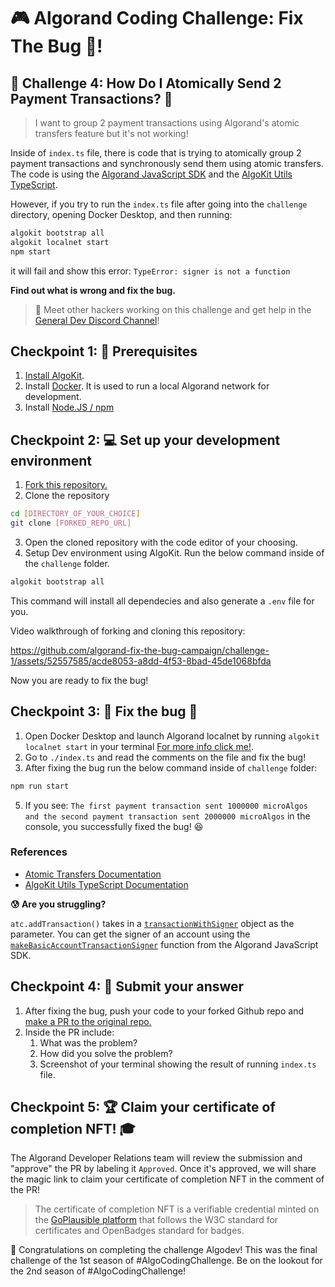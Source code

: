# 🎮 Algorand Coding Challenge: Fix The Bug 🐞!

## 🚩 Challenge 4: How Do I Atomically Send 2 Payment Transactions? 🤔
> I want to group 2 payment transactions using Algorand's atomic transfers feature but it's not working!

Inside of `index.ts` file, there is code that is trying to atomically group 2 payment transactions and synchronously send them using atomic transfers. The code is using the [Algorand JavaScript SDK](https://github.com/algorand/js-algorand-sdk) and the [AlgoKit Utils TypeScript](https://github.com/algorandfoundation/algokit-utils-ts/tree/main). 

However, if you try to run the `index.ts` file after going into the `challenge` directory, opening Docker Desktop, and then running:
```bash
algokit bootstrap all
algokit localnet start
npm start
```
it will fail and show this error: `TypeError: signer is not a function`

**Find out what is wrong and fix the bug.**

> 💬 Meet other hackers working on this challenge and get help in the [General Dev Discord Channel](https://discord.com/channels/491256308461207573/813198189334888469)!

## Checkpoint 1: 🧰 Prerequisites 

1. [Install AlgoKit](https://github.com/algorandfoundation/algokit-cli/tree/main?tab=readme-ov-file#install).
2. Install [Docker](https://www.docker.com/products/docker-desktop/). It is used to run a local Algorand network for development.
3. Install [Node.JS / npm](https://docs.npmjs.com/downloading-and-installing-node-js-and-npm) 

## Checkpoint 2: 💻 Set up your development environment 

1. [Fork this repository.](https://docs.github.com/en/pull-requests/collaborating-with-pull-requests/working-with-forks/fork-a-repo)
2. Clone the repository
```bash
cd [DIRECTORY_OF_YOUR_CHOICE]
git clone [FORKED_REPO_URL]
```
3. Open the cloned repository with the code editor of your choosing.
4. Setup Dev environment using AlgoKit. Run the below command inside of the `challenge` folder.
```bash
algokit bootstrap all
```
This command will install all dependecies and also generate a `.env` file for you.

Video walkthrough of forking and cloning this repository:

https://github.com/algorand-fix-the-bug-campaign/challenge-1/assets/52557585/acde8053-a8dd-4f53-8bad-45de1068bfda

Now you are ready to fix the bug!

## Checkpoint 3: 🐞 Fix the bug 🧐

1. Open Docker Desktop and launch Algorand localnet by running `algokit localnet start` in your terminal [For more info click me!](https://github.com/algorandfoundation/algokit-cli/blob/main/docs/features/localnet.md#creating--starting-the-localnet). 
3. Go to `./index.ts` and read the comments on the file and fix the bug!
4. After fixing the bug run the below command inside of `challenge` folder: 
```bash
npm run start
```
5. If you see: `The first payment transaction sent 1000000 microAlgos and the second payment transaction sent 2000000 microAlgos` in the console, you successfully fixed the bug! 😆

### References 

- [Atomic Transfers Documentation](https://developer.algorand.org/docs/get-details/atc/?from_query=atomic#template-modal-overlay)
- [AlgoKit Utils TypeScript Documentation](https://github.com/algorandfoundation/algokit-utils-ts/blob/main/docs/capabilities/transaction.md)

**😰 Are you struggling?**

`atc.addTransaction()` takes in a [`transactionWithSigner`](https://github.com/algorand/js-algorand-sdk/blob/6fdfa116f0e47e68982281028fdc817577c6aab7/src/signer.ts#L105) object as the parameter. You can get the signer of an account using the [`makeBasicAccountTransactionSigner`](https://github.com/algorand/js-algorand-sdk/blob/6fdfa116f0e47e68982281028fdc817577c6aab7/src/signer.ts#L23) function from the Algorand JavaScript SDK.


## Checkpoint 4: 💯 Submit your answer 

1. After fixing the bug, push your code to your forked Github repo and [make a PR to the original repo.](https://docs.github.com/en/pull-requests/collaborating-with-pull-requests/proposing-changes-to-your-work-with-pull-requests/creating-a-pull-request-from-a-fork) 
2. Inside the PR include:
   1. What was the problem?
   2. How did you solve the problem?
   3. Screenshot of your terminal showing the result of running `index.ts` file.

## Checkpoint 5: 🏆 Claim your certificate of completion NFT! 🎓

The Algorand Developer Relations team will review the submission and "approve" the PR by labeling it `Approved`. Once it's approved, we will share the magic link to claim your certificate of completion NFT in the comment of the PR!

> The certificate of completion NFT is a verifiable credential minted on the [GoPlausible platform](https://goplausible.com/) that follows the W3C standard for certificates and OpenBadges standard for badges. 

🎉 Congratulations on completing the challenge Algodev! This was the final challenge of the 1st season of #AlgoCodingChallenge. Be on the lookout for the 2nd season of #AlgoCodingChallenge!